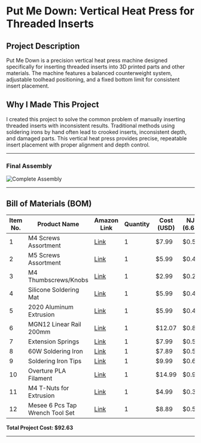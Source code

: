 # Put Me Down: Vertical Heat Press for Threaded Inserts

## Project Description

Put Me Down is a precision vertical heat press machine designed specifically for inserting threaded inserts into 3D printed parts and other materials. The machine features a balanced counterweight system, adjustable toolhead positioning, and a fixed bottom limit for consistent insert placement.

## Why I Made This Project

I created this project to solve the common problem of manually inserting threaded inserts with inconsistent results. Traditional methods using soldering irons by hand often lead to crooked inserts, inconsistent depth, and damaged parts. This vertical heat press provides precise, repeatable insert placement with proper alignment and depth control.

---


### Final Assembly
![Complete Assembly](https://github.com/user-attachments/assets/6d27761e-3020-4e28-a303-868d9d3c7c37)

---

## Bill of Materials (BOM)

| Item No. | Product Name                        | Amazon Link                                                                                          | Quantity | Cost (USD) | NJ Tax (6.625%) | Total Cost | Running Total |
|----------|-------------------------------------|------------------------------------------------------------------------------------------------------|----------|------------|-----------------|------------|----------------|
| 1        | M4 Screws Assortment                | [Link](https://www.amazon.com/Taiss-380PCS-Socket-Assortment-Washers/dp/B0CWXJ4G63/)                | 1        | $7.99      | $0.53           | $8.52      | $8.52          |
| 2        | M5 Screws Assortment                | [Link](https://www.amazon.com/Button-Washers-Machine-Assortment-Stainless/dp/B0D1VK26PM/)           | 1        | $5.99      | $0.40           | $6.39      | $14.91         |
| 3        | M4 Thumbscrews/Knobs                | [Link](https://www.amazon.com/Thumbscrews-Universal-Mounting-Hardware-Clamping/dp/B0CNQX6PQR/)      | 1        | $2.99      | $0.20           | $3.19      | $18.10         |
| 4        | Silicone Soldering Mat              | [Link](https://www.amazon.com/MMOBIEL-Anti-Static-Non-Slip-Magnetic-Soldering/dp/B08XVZTF3P/)       | 1        | $5.99      | $0.40           | $6.39      | $24.49         |
| 5        | 2020 Aluminum Extrusion             | [Link](https://www.amazon.com/Aluminum-Extrusion-European-Standard-Anodized/dp/B0D52KNHB5/)         | 1        | $5.99      | $0.40           | $6.39      | $30.88         |
| 6        | MGN12 Linear Rail 200mm             | [Link](https://www.amazon.com/BEVDICNC-Bearing-Carriage-Printers-Upgrades/dp/B0BZ45L9J4/)           | 1        | $12.07     | $0.80           | $12.87     | $43.75         |
| 7        | Extension Springs                   | [Link](https://www.amazon.com/Sorting-Extension-Compression-Galvanized-Mechanical/dp/B0D6GXV687/)   | 1        | $7.99      | $0.53           | $8.52      | $52.27         |
| 8        | 60W Soldering Iron                  | [Link](https://www.amazon.com/Soldering-Iron-Kit-Electronics-Temperature/dp/B07BJ1YXRL/)            | 1        | $7.89      | $0.52           | $8.41      | $60.68         |
| 9        | Soldering Iron Tips                 | [Link](https://www.amazon.com/Tips-Soldering-Iron-Compatible-Components/dp/B0DB1SSKVN/)             | 1        | $9.99      | $0.66           | $10.65     | $71.33         |
| 10       | Overture PLA Filament               | [Link](https://www.amazon.com/OVERTURE-Filament-Consumables-Dimensional-Accuracy/dp/B07PGY2JP1/)    | 1        | $14.99     | $0.99           | $15.98     | $87.31         |
| 11       | M4 T-Nuts for Extrusion             | [Link](https://www.amazon.com/Zorveiio-Fastener-Assortment-Aluminum-Profile/dp/B0C9DJBG1H/)         | 1        | $4.99      | $0.33           | $5.32      | $92.63         |
| 12       | Mesee 6 Pcs Tap Wrench Tool Set     | [Link](https://www.amazon.com/dp/B09PG5C363/)                                                        | 1        | $8.89      | $0.59           | $9.48      | $102.11        |

**Total Project Cost: $92.63**

---
